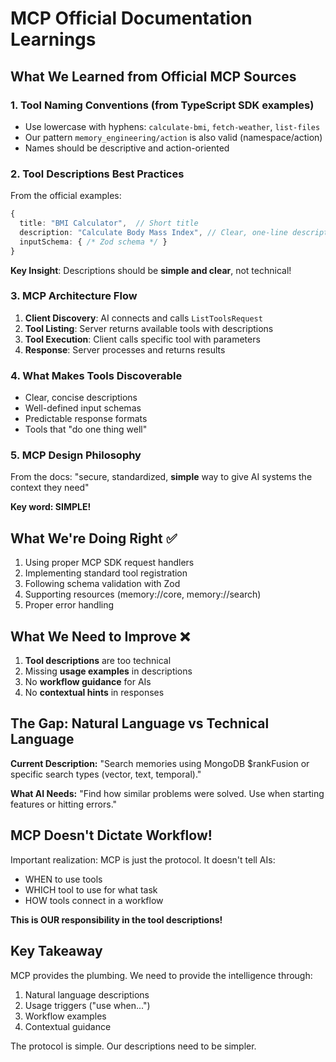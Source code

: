 # MCP Official Documentation Learnings

## What We Learned from Official MCP Sources

### 1. Tool Naming Conventions (from TypeScript SDK examples)
- Use lowercase with hyphens: `calculate-bmi`, `fetch-weather`, `list-files`
- Our pattern `memory_engineering/action` is also valid (namespace/action)
- Names should be descriptive and action-oriented

### 2. Tool Descriptions Best Practices
From the official examples:
```typescript
{
  title: "BMI Calculator",  // Short title
  description: "Calculate Body Mass Index", // Clear, one-line description
  inputSchema: { /* Zod schema */ }
}
```

**Key Insight**: Descriptions should be **simple and clear**, not technical!

### 3. MCP Architecture Flow
1. **Client Discovery**: AI connects and calls `ListToolsRequest`
2. **Tool Listing**: Server returns available tools with descriptions
3. **Tool Execution**: Client calls specific tool with parameters
4. **Response**: Server processes and returns results

### 4. What Makes Tools Discoverable
- Clear, concise descriptions
- Well-defined input schemas
- Predictable response formats
- Tools that "do one thing well"

### 5. MCP Design Philosophy
From the docs: "secure, standardized, **simple** way to give AI systems the context they need"

**Key word: SIMPLE!**

## What We're Doing Right ✅
1. Using proper MCP SDK request handlers
2. Implementing standard tool registration
3. Following schema validation with Zod
4. Supporting resources (memory://core, memory://search)
5. Proper error handling

## What We Need to Improve ❌
1. **Tool descriptions** are too technical
2. Missing **usage examples** in descriptions
3. No **workflow guidance** for AIs
4. No **contextual hints** in responses

## The Gap: Natural Language vs Technical Language

**Current Description:**
"Search memories using MongoDB $rankFusion or specific search types (vector, text, temporal)."

**What AI Needs:**
"Find how similar problems were solved. Use when starting features or hitting errors."

## MCP Doesn't Dictate Workflow!

Important realization: MCP is just the protocol. It doesn't tell AIs:
- WHEN to use tools
- WHICH tool to use for what task
- HOW tools connect in a workflow

**This is OUR responsibility in the tool descriptions!**

## Key Takeaway

MCP provides the plumbing. We need to provide the intelligence through:
1. Natural language descriptions
2. Usage triggers ("use when...")
3. Workflow examples
4. Contextual guidance

The protocol is simple. Our descriptions need to be simpler.